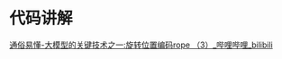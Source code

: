



# 代码讲解

[通俗易懂-大模型的关键技术之一:旋转位置编码rope （3）_哔哩哔哩_bilibili](https://www.bilibili.com/video/BV1Mj421R7JQ/?p=6&spm_id_from=pageDriver)